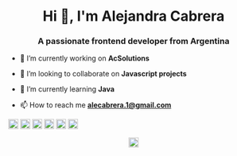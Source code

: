 <h1 align="center">Hi 👋, I'm Alejandra Cabrera</h1>
<h3 align="center">A passionate frontend developer from Argentina</h3>

- 🔭 I’m currently working on **AcSolutions**

- 👯 I’m looking to collaborate on **Javascript projects**

- 🌱 I’m currently learning **Java**

- 📫 How to reach me **alecabrera.1@gmail.com**

<p align="left"><img src="https://devicons.github.io/devicon/devicon.git/icons/bootstrap/bootstrap-plain.svg" alt="bootstrap" width="20" height="20"/> <img src="https://devicons.github.io/devicon/devicon.git/icons/css3/css3-original-wordmark.svg" alt="css3" width="20" height="20"/> <img src="https://devicons.github.io/devicon/devicon.git/icons/html5/html5-original-wordmark.svg" alt="html5" width="20" height="20"/> <img src="https://devicons.github.io/devicon/devicon.git/icons/javascript/javascript-original.svg" alt="javascript" width="20" height="20"/> <img src="https://devicons.github.io/devicon/devicon.git/icons/mysql/mysql-original-wordmark.svg" alt="mysql" width="20" height="20"/> <img src="https://devicons.github.io/devicon/devicon.git/icons/php/php-original.svg" alt="php" width="20" height="20"/></p><p align="center">
<a href="https://linkedin.com/in/https://www.linkedin.com/in/alejandra-cabrera-" target="blank"><img align="center" src="https://cdn.jsdelivr.net/npm/simple-icons@3.0.1/icons/linkedin.svg" alt="https://www.linkedin.com/in/alejandra-cabrera-" height="20" width="20" /></a>
</p>
